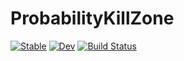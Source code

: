 # ProbabilityKillZone

[![Stable](https://img.shields.io/badge/docs-stable-blue.svg)](https://fieldofnodes.github.io/ProbabilityKillZone.jl/stable/)
[![Dev](https://img.shields.io/badge/docs-dev-blue.svg)](https://fieldofnodes.github.io/ProbabilityKillZone.jl/dev/)
[![Build Status](https://github.com/fieldofnodes/ProbabilityKillZone.jl/actions/workflows/CI.yml/badge.svg?branch=main)](https://github.com/fieldofnodes/ProbabilityKillZone.jl/actions/workflows/CI.yml?query=branch%3Amain)
